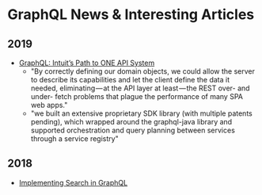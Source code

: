 
# GraphQL News & Interesting Articles


## 2019
- [GraphQL: Intuit’s Path to ONE API System](https://medium.com/blueprint-by-intuit/graphql-intuits-path-to-one-api-system-b8495e4dd281)
  + "By correctly defining our domain objects, we could allow the server to describe its capabilities and let the client define the data it needed, eliminating — at the API layer at least — the REST over- and under- fetch problems that plague the performance of many SPA web apps."
  + "we built an extensive proprietary SDK library (with multiple patents pending), which wrapped around the graphql-java library and supported orchestration and query planning between services through a service registry" 



## 2018 
- [Implementing Search in GraphQL](https://medium.com/open-graphql/implementing-search-in-graphql-11d5f71f179)
